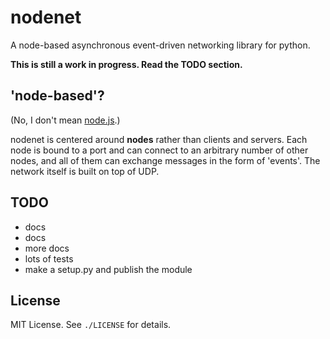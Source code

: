 
# nodenet
A node-based asynchronous event-driven networking library for python.

**This is still a work in progress. Read the TODO section.**

## 'node-based'?
(No, I don't mean [node.js](http://nodejs.org).)

nodenet is centered around **nodes** rather than clients and servers. Each node is bound to a port and can connect to an arbitrary number of other nodes, and all of them can exchange messages in the form of 'events'. The network itself is built on top of UDP.

## TODO
- docs
- docs
- more docs
- lots of tests
- make a setup.py and publish the module

## License
MIT License. See `./LICENSE` for details.

